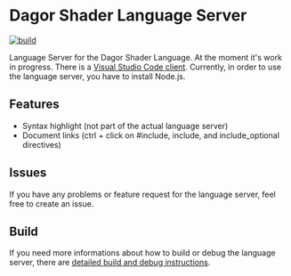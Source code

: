 # Dagor Shader Language Server

[![build](https://github.com/Gaijin-Games-KFT/Dagor-Shader-Language-Server/actions/workflows/build.yml/badge.svg)](https://github.com/Gaijin-Games-KFT/Dagor-Shader-Language-Server/actions/workflows/build.yml)

Language Server for the Dagor Shader Language. At the moment it's work in progress. There is a [Visual Studio Code client](https://github.com/Gaijin-Games-KFT/Dagor-Shader-Language-Support-for-Visual-Studio-Code). Currently, in order to use the language server, you have to install Node.js.

## Features

-   Syntax highlight (not part of the actual language server)
-   Document links (ctrl + click on #include, include, and include_optional directives)

## Issues

If you have any problems or feature request for the language server, feel free to create an issue.

## Build

If you need more informations about how to build or debug the language server, there are [detailed build and debug instructions](https://github.com/Gaijin-Games-KFT/Dagor-Shader-Language-Server/blob/main/BUILD.md).
